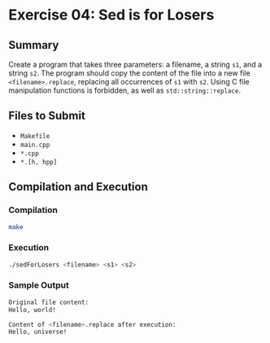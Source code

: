 # Exercise 04: Sed is for Losers

## Summary
Create a program that takes three parameters: a filename, a string `s1`, and a string `s2`. The program should copy the content of the file into a new file `<filename>.replace`, replacing all occurrences of `s1` with `s2`. Using C file manipulation functions is forbidden, as well as `std::string::replace`.

## Files to Submit
- `Makefile`
- `main.cpp`
- `*.cpp`
- `*.[h, hpp]`

## Compilation and Execution

### Compilation
```bash
make
```

### Execution
```bash
./sedForLosers <filename> <s1> <s2>
```

### Sample Output
```bash
Original file content:
Hello, world!

Content of <filename>.replace after execution:
Hello, universe!
```
